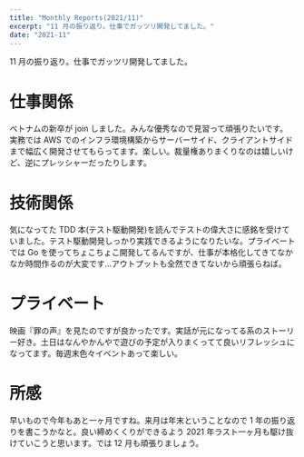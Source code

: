 ```yaml
---
title: "Monthly Reports(2021/11)"
excerpt: "11 月の振り返り。仕事でガッツリ開発してました。"
date: "2021-11"
---
```


11 月の振り返り。仕事でガッツリ開発してました。

# 仕事関係

ベトナムの新卒が join しました。みんな優秀なので見習って頑張りたいです。
実務では AWS でのインフラ環境構築からサーバーサイド、クライアントサイドまで幅広く開発させてもらってます。楽しい。裁量権ありまくりなのは嬉しいけど、逆にプレッシャーだったりします。

# 技術関係

気になってた TDD 本(テスト駆動開発)を読んでテストの偉大さに感銘を受けていました。テスト駆動開発しっかり実践できるようになりたいな。プライベートでは Go を使ってちょこちょこ開発してるんですが、仕事が本格化してきてなかなか時間作るのが大変です...アウトプットも全然できてないから頑張らねば。

# プライベート

映画『罪の声』を見たのですが良かったです。実話が元になってる系のストーリー好き。土日はなんやかんやで遊びの予定が入りまくってて良いリフレッシュになってます。毎週末色々イベントあって楽しい。

# 所感

早いもので今年もあと一ヶ月ですね。来月は年末ということなので 1 年の振り返りを書こうかなと。良い締めくくりができるよう 2021 年ラスト一ヶ月も駆け抜けていこうと思います。では 12 月も頑張りましょう。
